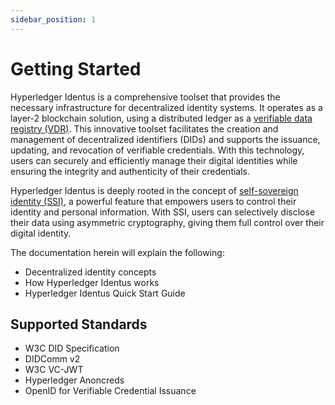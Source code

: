 ```yaml
---
sidebar_position: 1
---
```


# Getting Started

Hyperledger Identus is a comprehensive toolset that provides the necessary infrastructure for decentralized identity systems. It operates as a layer-2 blockchain solution, using a distributed ledger as a [verifiable data registry (VDR)](/docs/concepts/glossary#verifiable-data-registry). This innovative toolset facilitates the creation and management of decentralized identifiers (DIDs) and supports the issuance, updating, and revocation of verifiable credentials. With this technology, users can securely and efficiently manage their digital identities while ensuring the integrity and authenticity of their credentials.

Hyperledger Identus is deeply rooted in the concept of [self-sovereign identity (SSI)](/docs/concepts/glossary#self-sovereign-identity), a powerful feature that empowers users to control their identity and personal information. With SSI, users can selectively disclose their data using asymmetric cryptography, giving them full control over their digital identity.

The documentation herein will explain the following:

* Decentralized identity concepts
* How Hyperledger Identus works
* Hyperledger Identus Quick Start Guide

## Supported Standards
* W3C DID Specification
* DIDComm v2
* W3C VC-JWT
* Hyperledger Anoncreds
* OpenID for Verifiable Credential Issuance
